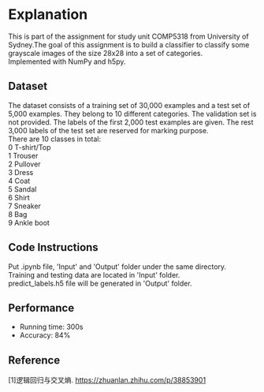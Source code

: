 # Explanation
This is part of the assignment for study unit COMP5318 from University of Sydney.The goal of this assignment is to build a classifier to classify some grayscale images of the size 28x28 into a set of categories.<br />
Implemented with NumPy and h5py.
## Dataset
The dataset consists of a training set of 30,000 examples and a test set of 5,000 examples. They belong to 10 different categories. The validation set is not provided. The labels of the first 2,000 test examples are given. The rest 3,000 labels of the test set are reserved for marking purpose.<br />
There are 10 classes in total:<br />
0 T-shirt/Top<br />
1 Trouser<br />
2 Pullover<br />
3 Dress<br />
4 Coat<br />
5 Sandal<br />
6 Shirt<br />
7 Sneaker<br />
8 Bag<br />
9 Ankle boot <br />
## Code Instructions
Put .ipynb file, 'Input' and 'Output' folder under the same directory.<br />
Training and testing data are located in 'Input' folder.<br />
predict_labels.h5 file will be generated in 'Output' folder.
## Performance
- Running time: 300s
- Accuracy: 84%
## Reference
[1]逻辑回归与交叉熵. https://zhuanlan.zhihu.com/p/38853901
